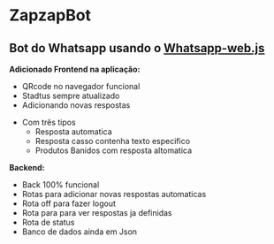 # ZapzapBot
## Bot do Whatsapp usando o [Whatsapp-web.js](https://wwebjs.dev/)

**Adicionado Frontend na aplicação:**

- QRcode no navegador funcional
- Stadtus sempre atualizado 
- Adicionando novas respostas

* Com três tipos
   * Resposta automatica
   * Resposta casso contenha texto especifico
   * Produtos Banidos com resposta altomatica


**Backend:**

- Back 100% funcional
- Rotas para adicionar novas respostas automaticas
- Rota off para fazer logout
- Rota para para ver respostas ja definidas
- Rota de status 
- Banco de dados ainda em Json
  





